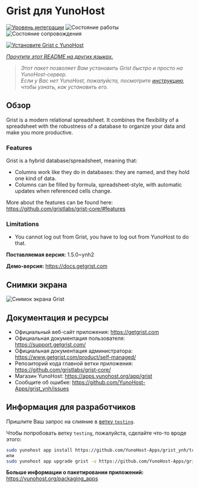 <!--
Важно: этот README был автоматически сгенерирован <https://github.com/YunoHost/apps/tree/master/tools/readme_generator>
Он НЕ ДОЛЖЕН редактироваться вручную.
-->

# Grist для YunoHost

[![Уровень интеграции](https://apps.yunohost.org/badge/integration/grist)](https://ci-apps.yunohost.org/ci/apps/grist/)
![Состояние работы](https://apps.yunohost.org/badge/state/grist)
![Состояние сопровождения](https://apps.yunohost.org/badge/maintained/grist)

[![Установите Grist с YunoHost](https://install-app.yunohost.org/install-with-yunohost.svg)](https://install-app.yunohost.org/?app=grist)

*[Прочтите этот README на других языках.](./ALL_README.md)*

> *Этот пакет позволяет Вам установить Grist быстро и просто на YunoHost-сервер.*  
> *Если у Вас нет YunoHost, пожалуйста, посмотрите [инструкцию](https://yunohost.org/install), чтобы узнать, как установить его.*

## Обзор

Grist is a modern relational spreadsheet. It combines the flexibility of a spreadsheet with the robustness of a database to organize your data and make you more productive.

### Features

Grist is a hybrid database/spreadsheet, meaning that:

- Columns work like they do in databases: they are named, and they hold one kind of data.
- Columns can be filled by formula, spreadsheet-style, with automatic updates when referenced cells change.

More about the features can be found here: <https://github.com/gristlabs/grist-core/#features>

### Limitations

- You cannot log out from Grist, you have to log out from YunoHost to do that.


**Поставляемая версия:** 1.5.0~ynh2

**Демо-версия:** <https://docs.getgrist.com>

## Снимки экрана

![Снимок экрана Grist](./doc/screenshots/grist.jpg)

## Документация и ресурсы

- Официальный веб-сайт приложения: <https://getgrist.com>
- Официальная документация пользователя: <https://support.getgrist.com/>
- Официальная документация администратора: <https://www.getgrist.com/product/self-managed/>
- Репозиторий кода главной ветки приложения: <https://github.com/gristlabs/grist-core/>
- Магазин YunoHost: <https://apps.yunohost.org/app/grist>
- Сообщите об ошибке: <https://github.com/YunoHost-Apps/grist_ynh/issues>

## Информация для разработчиков

Пришлите Ваш запрос на слияние в [ветку `testing`](https://github.com/YunoHost-Apps/grist_ynh/tree/testing).

Чтобы попробовать ветку `testing`, пожалуйста, сделайте что-то вроде этого:

```bash
sudo yunohost app install https://github.com/YunoHost-Apps/grist_ynh/tree/testing --debug
или
sudo yunohost app upgrade grist -u https://github.com/YunoHost-Apps/grist_ynh/tree/testing --debug
```

**Больше информации о пакетировании приложений:** <https://yunohost.org/packaging_apps>
